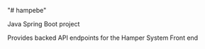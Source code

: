 "# hampebe" 

Java Spring Boot project 

Provides backed API endpoints for the Hamper System Front end
